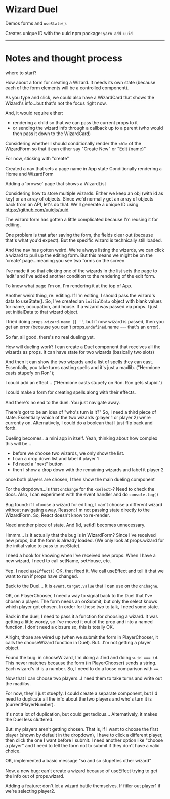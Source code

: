 
# Wizard Duel

Demos forms and `useState()`.

Creates unique ID with the uuid npm package: `yarn add uuid`

---

# Notes and thought process

where to start?

How about a form for creating a Wizard.
It needs its own state (because each of the form elements will be a controlled component).

As you type and click, we could also have a WizardCard that shows the Wizard's info...but that's not the focus right now.

And, it would require either:
- rendering a child so that we can pass the current props to it
- or sending the wizard info through a callback up to a parent (who would then pass it down to the WizardCard)

Considering whether I should conditionally render the `<h1>` of the WizardForm so that it can either say "Create New" or "Edit {name}"

For now, sticking with "create"

Created a nav that sets a page name in App state
Conditionally rendering a Home and WizardForm

Adding a 'browse' page that shows a WizardList

Considering how to store multiple wizards.
Either we keep an obj (with id as key) or an array of objects.
Since we'd normally get an array of objects back from an API, let's do that.
We'll generate a unique ID using https://github.com/uuidjs/uuid


The wizard form has gotten a little complicated because I'm reusing it for editing.

One problem is that after saving the form, the fields clear out (because that's what you'd expect). But the specific wizard is technically still loaded.

And the nav has gotten weird. We're always listing the wizards, we can click a wizard to pull up the editing form. But this means we might be on the 'create' page...meaning you see two forms on the screen.

I've made it so that clicking one of the wizards in the list sets the page to 'edit' and I've added another condition to the rendering of the edit form.

To know what page I'm on, I'm rendering it at the top of App.

Another weird thing, re: editing. If I'm editing, I should pass the wizard's data to useState(). So, I've created an `initialData` object with blank values for name, occupation, and house. If a wizard was passed via props. I just set initialData to that wizard object.

I tried doing `props.wizard.name || ''`, but if now wizard is passed, then you get an error (because you can't props.`undefined`.name --- that's an error).

So far, all good. there's no real dueling yet.

How will dueling work?
I can create a Duel component that receives all the wizards as props.
It can have state for two wizards (basically two slots)

And then it can show the two wizards and a list of spells they can cast.
Essentially, you take turns casting spells and it's just a madlib. ("Hermione casts stupefy on Ron");

I could add an effect... ("Hermione casts stupefy on Ron. Ron gets stupid.")

I could make a form for creating spells along with their effects.

And there's no end to the duel. You just navigate away.

There's got to be an idea of "who's turn is it?"
So, I need a third piece of state. Essentially which of the two wizards (player 1 or player 2) we're currently on. Alternatively, I could do a boolean that I just flip back and forth.

Dueling becomes...a mini app in itself.
Yeah, thinking about how complex this will be...

- before we choose two wizards, we only show the list.
- I can a drop down list and label it player 1
- I'd need a "next" button
- then I show a drop down with the remaining wizards and label it player 2

once both players are chosen, I then show the main dueling component

For the dropdown...is that `onChange` for the `<select>`? Need to check the docs. Also, I can experiment with the event handler and do `console.log()`


Bug found: if I choose a wizard for editing, I can't choose a different wizard without navigating away. Reason: I'm not passing state directly to the WizardForm. So, React doesn't know to re-render.

Need another piece of state.
And [id, setId] becomes unnecessary.

Hmmm... is it actually that the bug is in WizardForm?
Since I've received new props, but the form is already loaded. (We only look at props.wizard for the initial value to pass to useState).

I need a hook for knowing when I've received new props.
When I have a new wizard, I need to call setName, setHouse, etc.

Yep. I need `useEffect()`
OK, that fixed it.
We call useEffect and tell it that we want to run if props have changed.

Back to the Duel...
It is `event.target.value` that I can use on the `onChagne`.

OK, on PlayerChooser, I need a way to signal back to the Duel that I've chosen a player.
The form needs an onSubmit, but only the select knows which player got chosen. In order for these two to talk, I need some state.

Back in the duel, I need to pass it a function for choosing a wizard.
It was getting a little wordy, so I've moved it out of the prop and into a named function. I don't need a closure so, this is totally OK.

Alright, those are wired up (when we submit the form in PlayerChooser, it calls the chooseWizard function in Duel). But...I'm not getting a player object.

Found the bug: in chooseWizard, I'm doing a .find and doing `w.id === id`. This never matches because the form (in PlayerChooser) sends a string. Each wizard's id is a number. So, I need to do a loose comparison with `==`.

Now that I can choose two players...I need them to take turns and write out the madlibs.

For now, they'll just stuepfy.
I could create a separate component, but I'd need to duplicate all the info about the two players and who's turn it is (currentPlayerNumber).

It's not a lot of duplication, but could get tedious...
Alternatively, it makes the Duel less cluttered.

But: my players aren't getting chosen.
That is, if I want to choose the first player (shown by default in the dropdown), I have to click a different player, then click the one I want before I submit.
I need another option like "choose a player" and I need to tell the form not to submit if they don't have a valid choice.

OK, implemented a basic message "so and so stupefies other wizard"

Now, a new bug: can't create a wizard because of useEffect trying to get the info out of props.wizard.

Adding a feature: don't let a wizard battle themselves.
If fitler out player1 if we're selecting player2.
